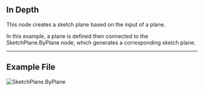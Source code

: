 ## In Depth
This node creates a sketch plane based on the input of a plane.

In this example, a plane is defined then connected to the SketchPlane.ByPlane node, which generates a corresponding sketch plane.

___
## Example File

![SketchPlane.ByPlane](./Revit.Elements.SketchPlane.ByPlane_img.jpg)